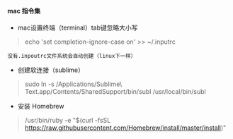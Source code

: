 #### mac 指令集

+	mac设置终端（terminal）tab键忽略大小写
>	echo 'set completion-ignore-case on' >> ~/.inputrc 

    没有.inpoutrc文件系统会自动创建（linux下一样）

+	创建软连接（sublime）
>	sudo ln -s /Applications/Sublime\ Text.app/Contents/SharedSupport/bin/subl /usr/local/bin/subl

+	安装 Homebrew
>	/usr/bin/ruby -e "$(curl -fsSL https://raw.githubusercontent.com/Homebrew/install/master/install)"

